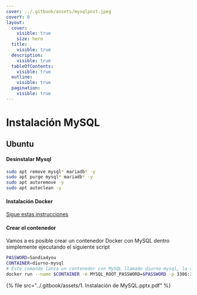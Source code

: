 ```yaml
---
cover: ../.gitbook/assets/mysqlpost.jpeg
coverY: 0
layout:
  cover:
    visible: true
    size: hero
  title:
    visible: true
  description:
    visible: true
  tableOfContents:
    visible: true
  outline:
    visible: true
  pagination:
    visible: true
---
```


# Instalación MySQL

## Ubuntu

#### Desinstalar Mysql

```bash
sudo apt remove mysql* mariadb* -y
sudo apt purge mysql* mariadb* -y
sudo apt autoremove -y
sudo apt autoclean -y
```

#### Instalación Docker

[Sigue estas instrucciones](https://gs0-2.gitbook.io/docker)

#### Crear el contenedor&#x20;

Vamos a  es posible crear un contenedor Docker con MySQL dentro simplemente ejecutando el siguiente script

```bash
PASSWORD=Sandia4you
CONTAINER=diurno-mysql
# Este comando lanza un contenedor con MySQL llamado diurno-mysql, la clave de root es Sandia4you
docker run --name $CONTAINER -e MYSQL_ROOT_PASSWORD=$PASSWORD -p 3306:3306 -d mysql:8.1 mysqld --default-authentication-plugin=mysql_native_password
```

{% file src="../.gitbook/assets/1. Instalación de MySQL.pptx.pdf" %}
